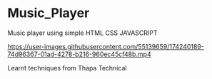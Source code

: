 # Music_Player
Music player using simple HTML CSS JAVASCRIPT

https://user-images.githubusercontent.com/55139659/174240189-74d96367-01ad-4278-b216-960ec45cf48b.mp4

Learnt techniques from Thapa Technical


